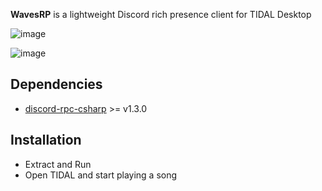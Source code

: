 **WavesRP** is a lightweight Discord rich presence client for TIDAL Desktop

![image](https://github.com/user-attachments/assets/28dabfb9-8d29-4c3a-981e-7cf9456eb87f)

![image](https://github.com/user-attachments/assets/2abd4459-5b05-46ae-bf3a-887095f4b96e)

## Dependencies
- [discord-rpc-csharp](https://github.com/Lachee/discord-rpc-csharp) >= v1.3.0

## Installation
- Extract and Run
- Open TIDAL and start playing a song
